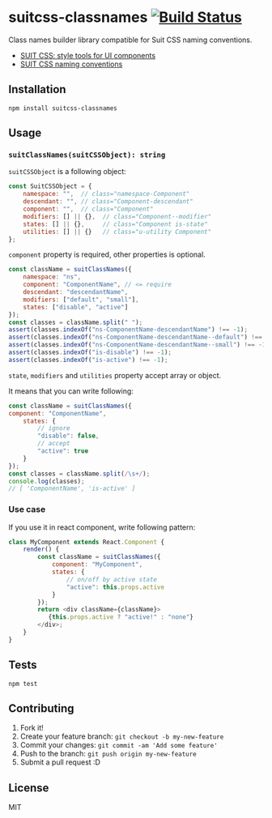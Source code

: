 # suitcss-classnames [![Build Status](https://travis-ci.org/dwango-js/suitcss-classnames.svg?branch=master)](https://travis-ci.org/dwango-js/suitcss-classnames)

Class names builder library compatible for Suit CSS naming conventions.

- [SUIT CSS: style tools for UI components](http://suitcss.github.io/ "SUIT CSS: style tools for UI components")
- [SUIT CSS naming conventions](https://github.com/suitcss/suit/blob/master/doc/naming-conventions.md "SUIT CSS naming conventions")

## Installation

    npm install suitcss-classnames

## Usage

### `suitClassNames(suitCSSObject): string`

`suitCSSObject` is a following object:

```js
const SuitCSSObject = {
    namespace: "",  // class="namespace-Component"
    descendant: "", // class="Component-descendant"
    component: "",  // class="Component"
    modifiers: [] || {},  // class="Component--modifier"
    states: [] || {},     // class="Component is-state"
    utilities: [] || {}   // class="u-utility Component"
};
```

`component` property is required, other properties is optional.

```js
const className = suitClassNames({
    namespace: "ns",
    component: "ComponentName", // <= require
    descendant: "descendantName",
    modifiers: ["default", "small"],
    states: ["disable", "active"]
});
const classes = className.split(" ");
assert(classes.indexOf("ns-ComponentName-descendantName") !== -1);
assert(classes.indexOf("ns-ComponentName-descendantName--default") !== -1);
assert(classes.indexOf("ns-ComponentName-descendantName--small") !== -1);
assert(classes.indexOf("is-disable") !== -1);
assert(classes.indexOf("is-active") !== -1);
```

`state`, `modifiers` and `utilities` property accept array or object.

It means that you can write following:

```js
const className = suitClassNames({
component: "ComponentName",
    states: {
        // ignore
        "disable": false,
        // accept
        "active": true
    }
});
const classes = className.split(/\s+/);
console.log(classes);
// [ 'ComponentName', 'is-active' ]
```

### Use case

If you use it in react component, write following pattern:

```js
class MyComponent extends React.Component {
    render() {
        const className = suitClassNames({
            component: "MyComponent",
            states: {
                // on/off by active state
                "active": this.props.active
            }
        });
        return <div className={className}>
           {this.props.active ? "active!" : "none"}
        </div>;
    }
}
```

## Tests

    npm test

## Contributing

1. Fork it!
2. Create your feature branch: `git checkout -b my-new-feature`
3. Commit your changes: `git commit -am 'Add some feature'`
4. Push to the branch: `git push origin my-new-feature`
5. Submit a pull request :D

## License

MIT